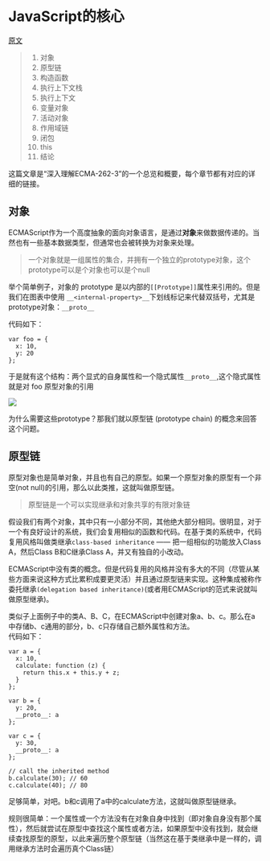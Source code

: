 # JavaScript的核心

[原文](http://dmitrysoshnikov.com/ecmascript/javascript-the-core/)

> 1. 对象
> 2. 原型链
> 3. 构造函数
> 4. 执行上下文栈
> 5. 执行上下文
> 6. 变量对象
> 7. 活动对象
> 8. 作用域链
> 9. 闭包
> 10. this
> 11. 结论

这篇文章是“深入理解ECMA-262-3”的一个总览和概要，每个章节都有对应的详细的链接。

## 对象
ECMAScript作为一个高度抽象的面向对象语言，是通过**对象**来做数据传递的。当然也有一些基本数据类型，但通常也会被转换为对象来处理。

> 一个对象就是一组属性的集合，并拥有一个独立的prototype对象，这个prototype可以是个对象也可以是个null

举个简单例子，对象的 prototype 是以内部的`[[Prototype]]`属性来引用的。但是我们在图表中使用 `__<internal-property>__`下划线标记来代替双括号，尤其是prototype对象：`__proto__`

代码如下：

```
var foo = {
  x: 10,
  y: 20
};
```
于是就有这个结构：两个显式的自身属性和一个隐式属性`__proto__`,这个隐式属性就是对 foo 原型对象的引用  

![](http://gtms01.alicdn.com/tps/i1/TB1TKBkHFXXXXXrXVXXWgfqSXXX-377-118.png)

为什么需要这些prototype？那我们就以原型链 (prototype chain) 的概念来回答这个问题。

## 原型链

原型对象也是简单对象，并且也有自己的原型。如果一个原型对象的原型有一个非空(not null)的引用，那么以此类推，这就叫做原型链。
> 原型链是一个可以实现继承和对象共享的有限对象链

假设我们有两个对象，其中只有一小部分不同，其他绝大部分相同。很明显，对于一个有良好设计的系统，我们会复用相似的函数和代码。在基于类的系统中，代码复用风格叫做类继承`class-based inheritance` —— 把一组相似的功能放入Class A，然后Class B和C继承Class A，并又有独自的小改动。

ECMAScript中没有类的概念。但是代码复用的风格并没有多大的不同（尽管从某些方面来说这种方式比累积成要更灵活）并且通过原型链来实现。这种集成被称作委托继承`(delegation based inheritance)`(或者用ECMAScript的范式来说就叫做原型继承)。

类似子上面例子中的类A、B、C，在ECMAScript中创建对象a、b、c。那么在a中存储b、c通用的部分，b、c只存储自己额外属性和方法。  
代码如下：

```
var a = {
  x: 10,
  calculate: function (z) {
    return this.x + this.y + z;
  }
};
 
var b = {
  y: 20,
  __proto__: a
};
 
var c = {
  y: 30,
  __proto__: a
};
 
// call the inherited method
b.calculate(30); // 60
c.calculate(40); // 80
```

足够简单，对吧。b和c调用了a中的calculate方法，这就叫做原型链继承。

规则很简单：一个属性或一个方法没有在对象自身中找到（即对象自身没有那个属性），然后就尝试在原型中查找这个属性或者方法，如果原型中没有找到，就会继续查找原型的原型，以此来遍历整个原型链（当然这在基于类继承中是一样的，调用继承方法时会遍历真个Class链）


